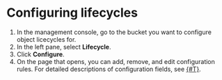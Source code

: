 # Configuring lifecycles

1. In the management console, go to the bucket you want to configure object licecycles for.
2. In the left pane, select **Lifecycle**.
3. Click **Configure**.
4. On the page that opens, you can add, remove, and edit configuration rules. For detailed descriptions of configuration fields, see [{#T}](configuration.md).

